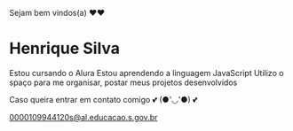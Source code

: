 Sejam bem vindos(a) ❤❤

# Henrique Silva 
Estou  cursando o Alura
Estou aprendendo a linguagem JavaScript
 Utilizo o spaço para me organisar, postar meus projetos desenvolvidos
 
 Caso queira entrar em contato comigo 💕 (●'◡'●) 💕
 
 0000109944120s@al.educacao.s.gov.br
